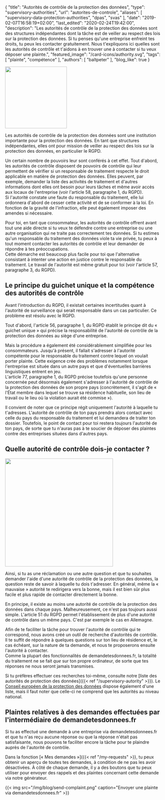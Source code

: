 {
    "title": "Autorités de contrôle de la protection des données",
    "type": "supervisory-authorities",
    "url": "autorites-de-controle",
    "aliases": [
    	"supervisory-data-protection-authorities",
    	"dpas",
    	"svas"
    ],
    "date": "2019-02-07T16:58:19+02:00",
    "last_edited": "2020-02-24T19:42:00",
    "description": "Les autorités de contrôle de la protection des données sont des structures indépendantes dont la tâche est de veiller au respect des lois sur la protection des données. Si tu penses qu'une entreprise enfreint tes droits, tu peux les contacter gratuitement. Nous t'expliquons ici quelles sont les autorités de contrôle et t'aidons à en trouver une à contacter si tu veux déposer une plainte.",
    "featured_image": "/card-icons/authority.svg",
    "tags": [ "plainte", "compétence" ],
    "authors": [ "baltpeter" ],
    "blog_like": true
}

<img class="offset-image offset-image-left" src="/card-icons/authority.svg" style="height: 200px;">

Les autorités de contrôle de la protection des données sont une institution importante pour la protection des données. En tant que structures indépendantes, elles ont pour mission de veiller au respect des lois sur la protection des données, en particulier le RGPD.

Un certain nombre de pouvoirs leur sont conférés à cet effet. Tout d'abord, les autorités de contrôle disposent de pouvoirs de contrôle qui leur permettent de vérifier si un responsable de traitement respecte le droit applicable en matière de protection des données. Elles peuvent, par exemple, demander la liste des activités de traitement et d'autres informations dont elles ont besoin pour leurs tâches et même avoir accès aux locaux de l'entreprise (voir l'article 58, paragraphe 1, du RGPD).  
Si l'autorité constate une faute du responsable du traitement, elle lui ordonnera d'abord de cesser cette activité et de se conformer à la loi. En fonction de la gravité de l'infraction, elle peut également imposer des amendes si nécessaire.

Pour toi, en tant que consommateur, les autorités de contrôle offrent avant tout une aide directe si tu veux te défendre contre une entreprise ou une autre organisation qui ne traite pas correctement tes données. Si tu estimes qu'un responsable du traitement des données viole ta vie privée, tu peux à tout moment contacter les autorités de contrôle et leur demander de répondre à tes préoccupations.  
Cette démarche est beaucoup plus facile pour toi que l'alternative consistant à intenter une action en justice contre le responsable du traitement. Le travail de l'autorité est même gratuit pour toi (voir l'article 57, paragraphe 3, du RGPD).

<a id="one-stop-shop"></a>
## Le principe du guichet unique et la compétence des autorités de contrôle

Avant l'introduction du RGPD, il existait certaines incertitudes quant à l'autorité de surveillance qui serait responsable dans un cas particulier. Ce problème est résolu avec le RGPD.

Tout d'abord, l'article 56, paragraphe 1, du RGPD établit le principe dit du « guichet unique » qui précise la responsabilité de l'autorité de contrôle de la protection des données au siège d'une entreprise.

Mais la procédure a également été considérablement simplifiée pour les consommateurs. Jusqu'à présent, il fallait s'adresser à l'autorité compétente pour le responsable du traitement contre lequel on voulait porter plainte. Cette exigence crée des problèmes notamment lorsque l'entreprise est située dans un autre pays et que d'éventuelles barrières linguistiques entrent en jeu.  
L'article 77, paragraphe 1, du RGPD précise toutefois qu'une personne concernée peut désormais également s'adresser à l'autorité de contrôle de la protection des données de son propre pays (concrètement, il s'agit de « l'État membre dans lequel se trouve sa résidence habituelle, son lieu de travail ou le lieu où la violation aurait été commise »).

Il convient de noter que ce principe régit uniquement l'autorité à laquelle tu t'adresses. L'autorité de contrôle de ton pays prendra alors contact avec celle du pays du responsable du traitement et lui demandera de traiter ton dossier. Toutefois, le point de contact pour toi restera toujours l'autorité de ton pays, de sorte que tu n'auras pas à te soucier de déposer des plaintes contre des entreprises situées dans d'autres pays.

<a id="finder"></a>
## Quelle autorité de contrôle dois-je contacter ?

<img class="offset-image offset-image-right" src="/img/humaaans/question-1.svg" style="height: 350px;">

Ainsi, si tu as une réclamation ou une autre question et que tu souhaites demander l'aide d'une autorité de contrôle de la protection des données, la question reste de savoir à laquelle tu dois t'adresser. En général, même la « mauvaise » autorité te redirigera vers la bonne, mais il est bien sûr plus facile et plus rapide de contacter directement la bonne.

En principe, il existe au moins une autorité de contrôle de la protection des données dans chaque pays. Malheureusement, ce n'est pas toujours aussi simple. L'article 51 du RGPD permet l'établissement de plus d'une autorité de contrôle dans un même pays. C'est par exemple le cas en Allemagne.

Afin de te faciliter la tâche pour trouver l'autorité de contrôle qui te correspond, nous avons créé un outil de recherche d'autorités de contrôle. Il te suffit de répondre à quelques questions sur ton lieu de résidence et, le cas échéant, sur la nature de ta demande, et nous te proposerons ensuite l'autorité à contacter.  
Comme la plupart des fonctionnalités de demandetesdonnees.fr, la totalité du traitement ne se fait *que* sur ton propre ordinateur, de sorte que tes réponses ne nous seront jamais transmises.

<div class="sva-finder"></div>

Si tu préfères effectuer ces recherches toi-même, consulte notre [liste des autorités de protection des données]({{< ref "/supervisory-autority" >}}). Le [Conseil européen de la protection des données](https://edpb.europa.eu/about-edpb/board/members_fr) dispose également d'une liste, mais il faut noter que celle-ci ne comprend que les autorités au niveau national.

## Plaintes relatives à des demandes effectuées par l'intermédiaire de demandetesdonnees.fr

Si tu as effectué une demande à une entreprise via demandetesdonnees.fr et que tu n'as reçu aucune réponse ou que la réponse n'était pas satisfaisante, nous pouvons te faciliter encore la tâche pour te plaindre auprès de l'autorité de contrôle.

Dans la fonction [« Mes demandes »]({{< ref "/my-requests" >}}, tu peux obtenir un aperçu de toutes tes demandes, à condition de ne pas les avoir désactivées. À côté de chaque demande, il y a des boutons que tu peux utiliser pour envoyer des rappels et des plaintes concernant cette demande via notre générateur.

{{< img src="/img/blog/send-complaint.png" caption="Envoyer une plainte via demandetesdonnees.fr" >}}
